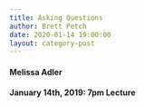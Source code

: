 ```yaml
---
title: Asking Questions
author: Brett Petch
date: 2020-01-14 19:00:00
layout: category-post
---
```


#### Melissa Adler
#### January 14th, 2019: 7pm Lecture
